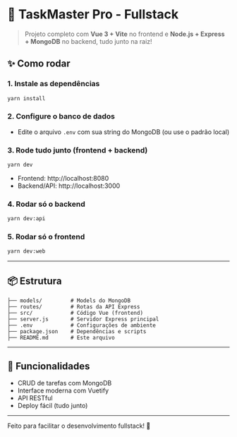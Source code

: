 # 🚀 TaskMaster Pro - Fullstack

> Projeto completo com **Vue 3 + Vite** no frontend e **Node.js + Express + MongoDB** no backend, tudo junto na raiz!

## ✨ Como rodar

### 1. Instale as dependências
```bash
yarn install
```

### 2. Configure o banco de dados
- Edite o arquivo `.env` com sua string do MongoDB (ou use o padrão local)

### 3. Rode tudo junto (frontend + backend)
```bash
yarn dev
```
- Frontend: http://localhost:8080
- Backend/API: http://localhost:3000

### 4. Rodar só o backend
```bash
yarn dev:api
```

### 5. Rodar só o frontend
```bash
yarn dev:web
```

---

## 📦 Estrutura
```
├── models/         # Models do MongoDB
├── routes/         # Rotas da API Express
├── src/            # Código Vue (frontend)
├── server.js       # Servidor Express principal
├── .env            # Configurações de ambiente
├── package.json    # Dependências e scripts
├── README.md       # Este arquivo
```

---

## 🌟 Funcionalidades
- CRUD de tarefas com MongoDB
- Interface moderna com Vuetify
- API RESTful
- Deploy fácil (tudo junto)

---

Feito para facilitar o desenvolvimento fullstack! 🚀 